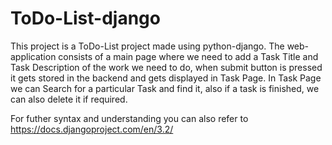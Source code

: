 # ToDo-List-django
This project is a ToDo-List project made using python-django.
The web-application consists of a main page where we need to add a Task Title and Task Description of the work we need to do,
when submit button is pressed it gets stored in the backend and gets displayed in Task Page.
In Task Page we can Search for a particular Task and find it,
also if a task is finished, we can also delete it if required.

For futher syntax and understanding you can also refer to 
https://docs.djangoproject.com/en/3.2/
